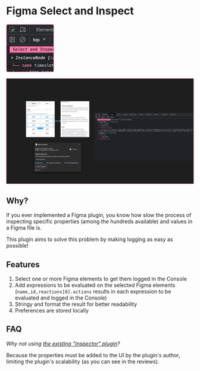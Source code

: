 # Figma Select and Inspect



![Plugin's logo reporting a screenshot of the Console](./assets/Plugin%20logo.png "Select and Inspect")


![A screenshot of the plugin running in Figma](./assets/Figma%20Community%20screenshot.jpg "Select and Inspect")



## Why?

If you ever implemented a Figma plugin, you know how slow the process of inspecting specific properties (among the hundreds available) and values in a Figma file is.

This plugin aims to solve this problem by making logging as easy as possible!

## Features

1. Select one or more Figma elements to get them logged in the Console
2. Add expressions to be evaluated on the selected Figma elements (`name,id,reactions[0].actions` results in each expression to be evaluated and logged in the Console)
3. Stringy and format the result for better readability
4. Preferences are stored locally

## FAQ

*Why not using [the existing "Inspector" plugin](https://www.figma.com/community/plugin/760351147138040099/inspector?searchSessionId=ltk4azg4-ud0njxlfa8)?*

Because the properties must be added to the UI by the plugin's author, limiting the plugin's scalability (as you can see in the reviews).

<!-- ### Install the plugin

TODO: update this guide, for figma to xstate too.

1. In the Figma desktop app, open a Figma document.
2. Search for and run `Import plugin from manifest…` via the Quick Actions search bar.
3. Select the `manifest.json` file that was generated by the `build` script. -->

